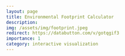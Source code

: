 ```yaml
---
layout: page
title: Environmental Footprint Calculator
description:
img: /assets/img/footprint.jpeg
redirect: https://databutton.com/v/gotqgif3
importance: 1
category: interactive visualization
---
```

